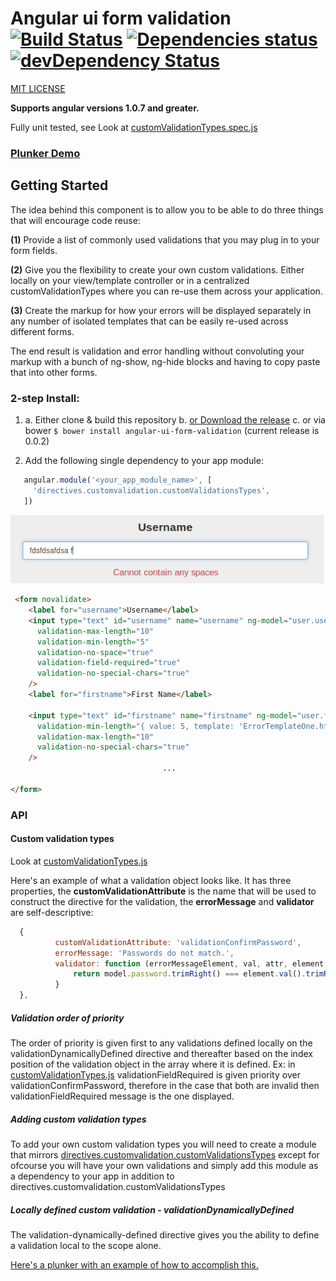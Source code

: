 # Angular ui form validation &nbsp;[![Build Status](https://travis-ci.org/nelsonomuto/angular-ui-form-validation.png?branch=master)](https://travis-ci.org/nelsonomuto/angular-ui-form-validation)&nbsp;[![Dependencies status](https://david-dm.org/nelsonomuto/angular-ui-form-validation.png)](https://david-dm.org/nelsonomuto/angular-ui-form-validation)&nbsp;[![devDependency Status](https://david-dm.org/nelsonomuto/angular-ui-form-validation/dev-status.png)](https://david-dm.org/nelsonomuto/angular-ui-form-validation#info=devDependencies)

[MIT LICENSE](/LICENSE.txt)

**Supports angular versions 1.0.7 and greater.**

Fully unit tested, see Look at [customValidationTypes.spec.js](/app/scripts/directives/customvalidation/customValidations.spec.js)

### [Plunker Demo](http://plnkr.co/edit/eDgcM0X0R2z0P8q1BGVK?p=preview) ###

## Getting Started
>
The idea behind this component is to allow you to be able to do three things that will encourage code reuse:

**(1)** Provide a list of commonly used validations that you may plug in to your form fields.

**(2)** Give you the flexibility to create your own custom validations. Either locally on your view/template controller or in a centralized customValidationTypes where you can re-use them across your application.

**(3)** Create the markup for how your errors will be displayed separately in any number of isolated templates that can be easily re-used across different forms.

The end result is validation and error handling without convoluting your markup with a bunch of ng-show, ng-hide blocks and having to copy paste that into other forms.


### 2-step Install:
 1. a. Either clone & build this repository
    b. [or Download the release](https://raw.github.com/nelsonomuto/angular-ui-form-validation/master/dist/angular-ui-form-validation.js)
    c. or via bower `$ bower install angular-ui-form-validation` (current release is 0.0.2)
 
 2. Add the following single dependency to your app module:
 ```javascript
    angular.module('<your_app_module_name>', [
      'directives.customvalidation.customValidationsTypes',
    ])
 ```

![custom validation message for no space](/errorMessageNoSpace.png "validation-no-space")
```html
 <form novalidate>    
    <label for="username">Username</label>
    <input type="text" id="username" name="username" ng-model="user.username"
      validation-max-length="10"
      validation-min-length="5"
      validation-no-space="true"
      validation-field-required="true"
      validation-no-special-chars="true"
    />
    <label for="firstname">First Name</label>
    
    <input type="text" id="firstname" name="firstname" ng-model="user.firstname"
      validation-min-length="{ value: 5, template: 'ErrorTemplateOne.html' }"  
      validation-max-length="10"
      validation-no-special-chars="true"
    />
                                  ...

</form>
```

### API

#### Custom validation types

Look at [customValidationTypes.js](/app/scripts/directives/customvalidationtypes/customValidationTypes.js)
 
Here's an example of what a validation object looks like. It has three properties, the **customValidationAttribute** is the name that will be used to construct the directive for the validation, the **errorMessage** and **validator** are self-descriptive:

  ```javascript
    {
            customValidationAttribute: 'validationConfirmPassword',
            errorMessage: 'Passwords do not match.',
            validator: function (errorMessageElement, val, attr, element, model, modelCtrl) {
                return model.password.trimRight() === element.val().trimRight();
            }
    },  
  ```
##### Validation order of priority

The order of priority is given first to any validations defined locally on the validationDynamicallyDefined directive and thereafter based on the index position of the validation object in the array where it is defined. Ex: in [customValidationTypes.js](/app/scripts/directives/customvalidationtypes/customValidationTypes.js) validationFieldRequired is given priority over validationConfirmPassword, therefore in the case that both are invalid then validationFieldRequired message is the one displayed.

##### Adding custom validation types

To add your own custom validation types you will need to create a module that mirrors [directives.customvalidation.customValidationsTypes](/app/scripts/directives/customvalidationtypes/customValidationTypes.js) except for ofcourse you will have your own validations and simply add this module as a dependency to your app in addition to directives.customvalidation.customValidationsTypes

##### Locally defined custom validation - validationDynamicallyDefined

The validation-dynamically-defined directive gives you the ability to define a validation local to the scope alone.

[Here's a plunker with an example of how to accomplish this.](http://plnkr.co/edit/owd9I1eNgFmQieaCg8Y8?p=preview)
